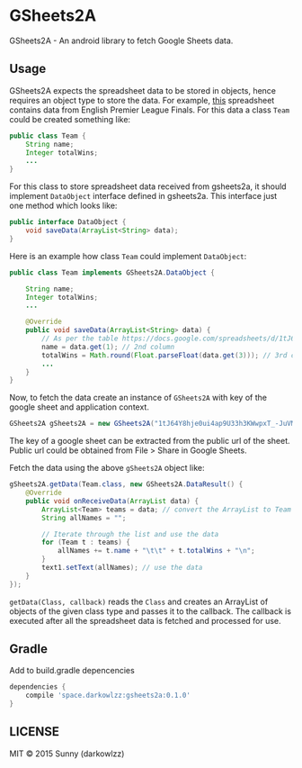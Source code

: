 # GSheets2A

GSheets2A - An android library to fetch Google Sheets data.

## Usage

GSheets2A expects the spreadsheet data to be stored in objects, hence requires an object type to store the data.
For example, [this](https://docs.google.com/spreadsheets/d/1tJ64Y8hje0ui4ap9U33h3KWwpxT_-JuVMSZzxD2Er8k) spreadsheet contains data from English Premier League Finals. For this data a class `Team` could be created something like:

```java
public class Team {
    String name;
    Integer totalWins;
    ...
}
```

For this class to store spreadsheet data received from gsheets2a, it should implement `DataObject` interface defined in gsheets2a. This interface just one method which looks like:

```java
public interface DataObject {
    void saveData(ArrayList<String> data);
}
```

Here is an example how class `Team` could implement `DataObject`:
```java
public class Team implements GSheets2A.DataObject {

    String name;
    Integer totalWins;
    ...

    @Override
    public void saveData(ArrayList<String> data) {
        // As per the table https://docs.google.com/spreadsheets/d/1tJ64Y8hje0ui4ap9U33h3KWwpxT_-JuVMSZzxD2Er8k
        name = data.get(1); // 2nd column 
        totalWins = Math.round(Float.parseFloat(data.get(3))); // 3rd column
        ...
    }
}
```

Now, to fetch the data create an instance of `GSheets2A` with key of the google sheet and application context.

```java
GSheets2A gSheets2A = new GSheets2A("1tJ64Y8hje0ui4ap9U33h3KWwpxT_-JuVMSZzxD2Er8k", getApplicationContext());
```

The key of a google sheet can be extracted from the public url of the sheet. Public url could be obtained from File > Share in Google Sheets.

Fetch the data using the above `gSheets2A` object like:

```java
gSheets2A.getData(Team.class, new GSheets2A.DataResult() {
    @Override
    public void onReceiveData(ArrayList data) {
        ArrayList<Team> teams = data; // convert the ArrayList to Team list
        String allNames = "";

        // Iterate through the list and use the data
        for (Team t : teams) {
            allNames += t.name + "\t\t" + t.totalWins + "\n";
        }
        text1.setText(allNames); // use the data
    }
});
```

`getData(Class, callback)` reads the `Class` and creates an ArrayList of objects of the given class type and passes it to the callback. The callback is executed after all the spreadsheet data is fetched and processed for use.

## Gradle

Add to build.gradle depencencies

```groovy
dependencies {
    compile 'space.darkowlzz:gsheets2a:0.1.0'
}
```

## LICENSE

MIT &copy; 2015 Sunny (darkowlzz)

